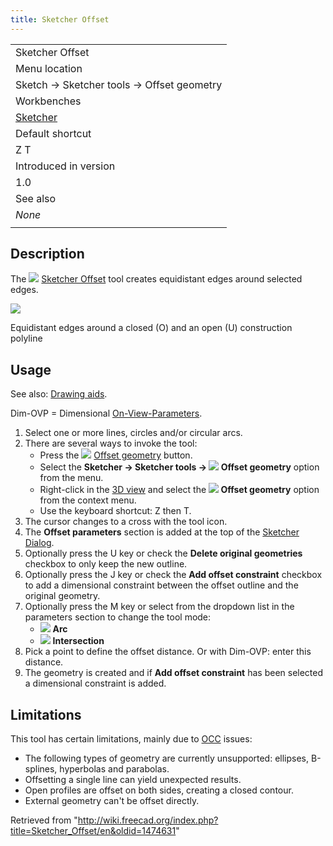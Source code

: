 ```yaml
---
title: Sketcher Offset
---
```


|                                                      |
| ---------------------------------------------------- |
| Sketcher Offset                                      |
| Menu location                                        |
| Sketch → Sketcher tools → Offset geometry            |
| Workbenches                                          |
| [Sketcher](/Sketcher_Workbench "Sketcher Workbench") |
| Default shortcut                                     |
| Z T                                                  |
| Introduced in version                                |
| 1.0                                                  |
| See also                                             |
| _None_                                               |
|                                                      |

## Description

The ![](/images/Sketcher_Offset.svg) [Sketcher Offset](/Sketcher_Offset "Sketcher Offset") tool creates equidistant edges around selected edges.

![](/images/Sketcher_OffsetExample.png)

Equidistant edges around a closed (O) and an open (U) construction polyline

## Usage

See also: [Drawing aids](/Sketcher_Workbench#Drawing_aids "Sketcher Workbench").

Dim-OVP = Dimensional [On-View-Parameters](/Sketcher_Preferences#General "Sketcher Preferences").

1. Select one or more lines, circles and/or circular arcs.
2. There are several ways to invoke the tool:
   - Press the ![](/images/Sketcher_Offset.svg) [Offset geometry](/Sketcher_Offset "Sketcher Offset") button.
   - Select the **Sketcher → Sketcher tools → ![](/images/Sketcher_Offset.svg) Offset geometry** option from the menu.
   - Right-click in the [3D view](/3D_view "3D view") and select the **![](/images/Sketcher_Offset.svg) Offset geometry** option from the context menu.
   - Use the keyboard shortcut: Z then T.
3. The cursor changes to a cross with the tool icon.
4. The **Offset parameters** section is added at the top of the [Sketcher Dialog](/Sketcher_Dialog "Sketcher Dialog").
5. Optionally press the U key or check the **Delete original geometries** checkbox to only keep the new outline.
6. Optionally press the J key or check the **Add offset constraint** checkbox to add a dimensional constraint between the offset outline and the original geometry.
7. Optionally press the M key or select from the dropdown list in the parameters section to change the tool mode:
   - ![](/images/Sketcher_OffsetArc.svg) **Arc**
   - ![](/images/Sketcher_OffsetIntersection.svg) **Intersection**
8. Pick a point to define the offset distance. Or with Dim-OVP: enter this distance.
9. The geometry is created and if **Add offset constraint** has been selected a dimensional constraint is added.

## Limitations

This tool has certain limitations, mainly due to [OCC](/OpenCASCADE "OpenCASCADE") issues:

- The following types of geometry are currently unsupported: ellipses, B-splines, hyperbolas and parabolas.
- Offsetting a single line can yield unexpected results.
- Open profiles are offset on both sides, creating a closed contour.
- External geometry can't be offset directly.

Retrieved from "<http://wiki.freecad.org/index.php?title=Sketcher_Offset/en&oldid=1474631>"
